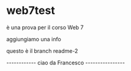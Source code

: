# web7test
è una prova per il corso  Web 7

aggiungiamo una info

questo è il branch readme-2

------------ ciao da Francesco ----------------
